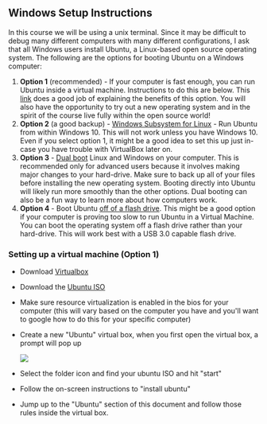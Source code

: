 
## Windows Setup Instructions

In this course we will be using a unix terminal. Since it may be difficult to debug many different computers with many different configurations, I ask that all Windows users install Ubuntu, a Linux-based open source operating system. The following are the options for booting Ubuntu on a Windows computer:

1. **Option 1** (recommended) - If your computer is fast enough, you can run Ubuntu inside a virtual machine. Instructions to do this are below. This [link](http://www.psychocats.net/ubuntu/virtualbox) does a good job of explaining the benefits of this option. You will also have the opportunity to try out a new operating system and in the spirit of the course live fully within the open source world!
2. **Option 2** (a good backup) - [Windows Subsystem for Linux](https://tutorials.ubuntu.com/tutorial/tutorial-ubuntu-on-windows#0)  - Run Ubuntu from within Windows 10. This will not work unless you have Windows 10. Even if you select option 1, it might be a good idea to set this up just in-case you have trouble with VirtualBox later on.
3. **Option 3** - [Dual boot](https://help.ubuntu.com/community/WindowsDualBoot) Linux and Windows on your computer. This is recommended only for advanced users because it involves making major changes to your hard-drive. Make sure to back up all of your files before installing the new operating system. Booting directly into Ubuntu will likely run more smoothly than the other options. Dual booting can also be a fun way to learn more about how computers work.
4. **Option 4** - Boot Ubuntu [off of a flash drive](https://unetbootin.github.io/). This might be a good option if your computer is proving too slow to run Ubuntu in a Virtual Machine. You can boot the operating system off a flash drive rather than your hard-drive. This will work best with a USB 3.0 capable flash drive.


### Setting up a virtual machine (Option 1)
* Download [Virtualbox](https://www.virtualbox.org/wiki/Downloads)
* Download the [Ubuntu ISO](https://www.ubuntu.com/download/desktop)
* Make sure resource virtualization is enabled in the bios for your computer (this will vary based on the computer you have and you'll want to google how to do this for your specific computer)
* Create a new "Ubuntu" virtual box, when you first open the virtual box, a prompt will pop up

	![](https://content.evernote.com/shard/s150/sh/e26bb014-0fd8-4bb2-93f5-18f55d5169ec/83abe0b21d90e39a/res/cbc6682a-8f44-43de-abe8-6ed8da6a7fee/skitch.png?resizeSmall&width=832)

* Select the folder icon and find your ubuntu ISO and hit "start"
* Follow the on-screen instructions to "install ubuntu"
* Jump up to the "Ubuntu" section of this document and follow those rules inside the virtual box.

